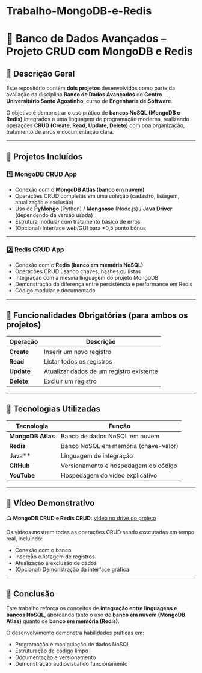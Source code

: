 # Trabalho-MongoDB-e-Redis

# 🧠 Banco de Dados Avançados – Projeto CRUD com MongoDB e Redis

## 📘 Descrição Geral

Este repositório contém **dois projetos** desenvolvidos como parte da avaliação da disciplina **Banco de Dados Avançados** do **Centro Universitário Santo Agostinho**, curso de **Engenharia de Software**.

O objetivo é demonstrar o uso prático de **bancos NoSQL (MongoDB e Redis)** integrados a uma linguagem de programação moderna, realizando operações **CRUD (Create, Read, Update, Delete)** com boa organização, tratamento de erros e documentação clara.

---

## 🚀 Projetos Incluídos

### 1️⃣ MongoDB CRUD App

* Conexão com o **MongoDB Atlas (banco em nuvem)**
* Operações CRUD completas em uma coleção (cadastro, listagem, atualização e exclusão)
* Uso de **PyMongo** (Python) / **Mongoose** (Node.js) / **Java Driver** (dependendo da versão usada)
* Estrutura modular com tratamento básico de erros
* (Opcional) Interface web/GUI para +0,5 ponto bônus

---

### 2️⃣ Redis CRUD App

* Conexão com o **Redis (banco em memória NoSQL)**
* Operações CRUD usando chaves, hashes ou listas
* Integração com a mesma linguagem do projeto MongoDB
* Demonstração da diferença entre persistência e performance em Redis
* Código modular e documentado
---

## 🧩 Funcionalidades Obrigatórias (para ambos os projetos)

| Operação   | Descrição                                |
| ---------- | ---------------------------------------- |
| **Create** | Inserir um novo registro                 |
| **Read**   | Listar todos os registros                |
| **Update** | Atualizar dados de um registro existente |
| **Delete** | Excluir um registro                      |

---

## 🧠 Tecnologias Utilizadas

| Tecnologia                  | Função                                 |
| --------------------------- | -------------------------------------- |
| **MongoDB Atlas**           | Banco de dados NoSQL em nuvem          |
| **Redis**                   | Banco NoSQL em memória (chave-valor)   |
|  Java**                     | Linguagem de integração                |
| **GitHub**                  | Versionamento e hospedagem do código   |
| **YouTube**                 | Hospedagem do vídeo explicativo        |

---

## 🎥 Vídeo Demonstrativo

📺 **MongoDB CRUD e Redis CRUD:** [video no drive do projeto](https://drive.google.com/file/d/1KDP5eMrK-sQ_zXRLqF95UrHv7EGE8cac/view?usp=sharing)


Os vídeos mostram todas as operações CRUD sendo executadas em tempo real, incluindo:

* Conexão com o banco
* Inserção e listagem de registros
* Atualização e exclusão de dados
* (Opcional) Demonstração da interface gráfica

---

## 🏁 Conclusão

Este trabalho reforça os conceitos de **integração entre linguagens e bancos NoSQL**, abordando tanto o uso de **banco em nuvem (MongoDB Atlas)** quanto de **banco em memória (Redis)**.

O desenvolvimento demonstra habilidades práticas em:

* Programação e manipulação de dados NoSQL
* Estruturação de código limpo
* Documentação e versionamento
* Demonstração audiovisual do funcionamento


